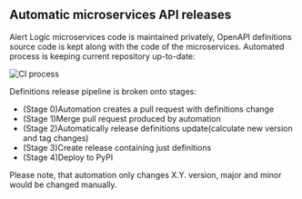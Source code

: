 ## Automatic microservices API releases

Alert Logic microservices code is maintained privately, OpenAPI definitions source code 
is kept along with the code of the microservices. 
Automated process is keeping current repository up-to-date:

![CI process](images/CI.png)

Definitions release pipeline is broken onto stages:
- (Stage 0)Automation creates a pull request with definitions change
- (Stage 1)Merge pull request produced by automation
- (Stage 2)Automatically release definitions update(calculate new version and tag changes)
- (Stage 3)Create release containing just definitions
- (Stage 4)Deploy to PyPI

Please note, that automation only changes X.Y.<micro> version, major and minor would be changed manually. 